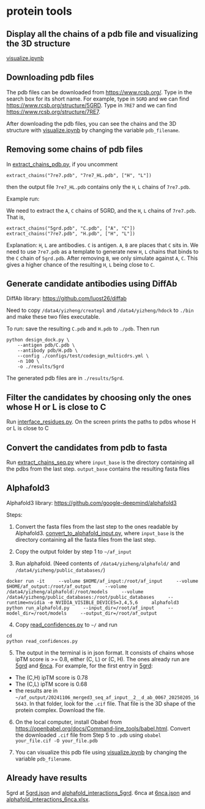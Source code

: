 # protein tools

## Display all the chains of a pdb file and visualizing the 3D structure

[visualize.ipynb](./visualize.ipynb)

## Downloading pdb files

The pdb files can be downloaded from https://www.rcsb.org/. Type in the search box for its short name. For example, type in `5GRD` and we can find  https://www.rcsb.org/structure/5GRD. Type in `7RE7` and we can find https://www.rcsb.org/structure/7RE7.

After downloading the pdb files, you can see the chains and the 3D structure with [visualize.ipynb](./visualize.ipynb) by changing the variable `pdb_filename`. 

## Removing some chains of pdb files

In [extract_chains_pdb.py](./extract_chains_pdb.py), if you uncomment 
```
extract_chains("7re7.pdb", "7re7_HL.pdb", ["H", "L"])
```
then the output file `7re7_HL.pdb` contains only the `H`, `L` chains of `7re7.pdb`.

Example run:

We need to extract the `A`, `C` chains of 5GRD, and the `H`, `L` chains of `7re7.pdb`. That is, 
```
extract_chains("5grd.pdb", "C.pdb", ["A", "C"])
extract_chains("7re7.pdb", "H.pdb", ["H", "L"])
```

Explanation: `H`, `L` are antibodies. `C` is antigen. `A`, `B` are places that `C` sits in. We need to use `7re7.pdb` as a template to generate new `H`, `L` chains that binds to the `C` chain of `5grd.pdb`. After removing `B`, we only simulate against `A`, `C`. This gives a higher chance of the resulting `H`, `L` being close to `C`. 

## Generate candidate antibodies using DiffAb

DiffAb library: https://github.com/luost26/diffab

Need to copy `/data4/yizheng/createpl` and `/data4/yizheng/hdock` to `./bin` and make these two files executable.

To run: save the resulting `C.pdb` and `H.pdb` to `./pdb`. Then run

```
python design_dock.py \
    --antigen pdb/C.pdb \
    --antibody pdb/H.pdb \
    --config ./configs/test/codesign_multicdrs.yml \
    -n 100 \
    -o ./results/5grd
```
The generated pdb files are in `./results/5grd`.

## Filter the candidates by choosing only the ones whose H or L is close to C

Run [interface_residues.py](./interface_residues.py). On the screen prints the paths to pdbs whose H or L is close to C

## Convert the candidates from pdb to fasta

Run [extract_chains_seq.py](./extract_chains_seq.py) where `input_base` is the directory containing all the pdbs from the last step. `output_base` contains the resulting fasta files

## Alphafold3

Alphafold3 library: https://github.com/google-deepmind/alphafold3

Steps:

1.  Convert the fasta files from the last step to the ones readable by Alphafold3. 
[convert_to_alphafold_input.py](./convert_to_alphafold_input.py), where `input_base` is the directory containing all the fasta files from the last step. 

2. Copy the output folder by step 1 to `~/af_input`

3. Run alphafold. (Need contents of `/data4/yizheng/alphafold/` and `/data4/yizheng/public_databases/`)
```
docker run -it     --volume $HOME/af_input:/root/af_input     --volume $HOME/af_output:/root/af_output     --volume /data4/yizheng/alphafold:/root/models     --volume /data4/yizheng/public_databases:/root/public_databases     --runtime=nvidia -e NVIDIA_VISIBLE_DEVICES=3,4,5,6     alphafold3     python run_alphafold.py     --input_dir=/root/af_input     --model_dir=/root/models     --output_dir=/root/af_output
```

4. Copy [read_confidences.py](./read_confidences.py) to `~/` and run 
```
cd
python read_confidences.py
```

5. The output in the terminal is in json format. It consists of chains whose ipTM score is >= 0.8, either (C, L) or (C, H). The ones already run are [5grd](./selected_chains/5grd.json) and [6nca](./selected_chains/6nca.json). For example, for the first entry in [5grd](./selected_chains/5grd.json):
- The (C,H) ipTM score is 0.78
- The (C,L) ipTM score is 0.68
- the results are in `~/af_output/20241106_merged3_seq_af_input__2__d_ab_0067_20250205_165643`. In that folder, look for the `.cif` file. That file is the 3D shape of the protein complex. Download the file.

6. On the local computer, install Obabel from https://openbabel.org/docs/Command-line_tools/babel.html. Convert the downloaded `.cif` file from Step 5 to `.pdb` using `obabel your_file.cif -O your_file.pdb`

7. You can visualize this pdb file using [visualize.ipynb](./visualize.ipynb) by changing the variable `pdb_filename`. 

## Already have results
5grd at [5grd.json](./selected_chains/5grd.json) and [alphafold_interactions_5grd](./alphafold_interactions_5grd.xlsx). 6nca at [6nca.json](./selected_chains/6nca.json) and [alphafold_interactions_6nca.xlsx](./alphafold_interactions_6nca.xlsx).
